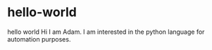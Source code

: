 # hello-world
hello world
Hi I am Adam. I am interested in the python language for automation purposes.
